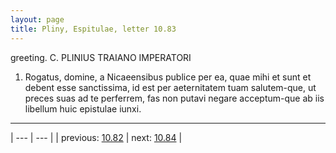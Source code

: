 ```yaml
---
layout: page
title: Pliny, Espitulae, letter 10.83
---
```


greeting. C. PLINIUS TRAIANO IMPERATORI



1. Rogatus, domine, a Nicaeensibus publice per ea, quae mihi et sunt et debent esse sanctissima, id est per aeternitatem tuam salutem-que, ut preces suas ad te perferrem, fas non putavi negare acceptum-que ab iis libellum huic epistulae iunxi.



---

| --- | --- |
| previous: [10.82](../10.82/) | next: [10.84](../10.84/) |